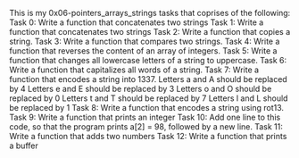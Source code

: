 This is my 0x06-pointers\_arrays\_strings tasks that coprises of the following:
Task 0: Write a function that concatenates two strings
Task 1: Write a function that concatenates two strings
Task 2: Write a function that copies a string.
Task 3: Write a function that compares two strings.
Task 4: Write a function that reverses the content of an array of integers.
Task 5: Write a function that changes all lowercase letters of a string to uppercase.
Task 6: Write a function that capitalizes all words of a string.
Task 7: Write a function that encodes a string into 1337.
               Letters a and A should be replaced by 4
               Letters e and E should be replaced by 3
               Letters o and O should be replaced by 0
               Letters t and T should be replaced by 7
               Letters l and L should be replaced by 1
Task 8: Write a function that encodes a string using rot13.
Task 9: Write a function that prints an integer
Task 10: Add one line to this code, so that the program prints a[2] = 98, followed by a new line.
Task 11: Write a function that adds two numbers
Task 12: Write a function that prints a buffer

